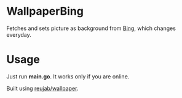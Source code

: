 # WallpaperBing
Fetches and sets picture as background from [Bing](https://www.bing.com/), which changes everyday.

# Usage
Just run **main.go**. It works only if you are online.

Built using [reujab/wallpaper](https://github.com/reujab/wallpaper).
